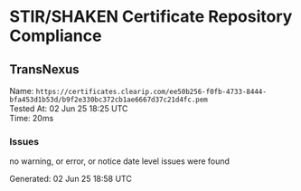 # STIR/SHAKEN Certificate Repository Compliance

## TransNexus

Name: `https://certificates.clearip.com/ee50b256-f0fb-4733-8444-bfa453d1b53d/b9f2e330bc372cb1ae6667d37c21d4fc.pem`\
Tested At: 02 Jun 25 18:25 UTC\
Time: 20ms

### Issues

no warning, or error, or notice date level issues were found

Generated: 02 Jun 25 18:58 UTC